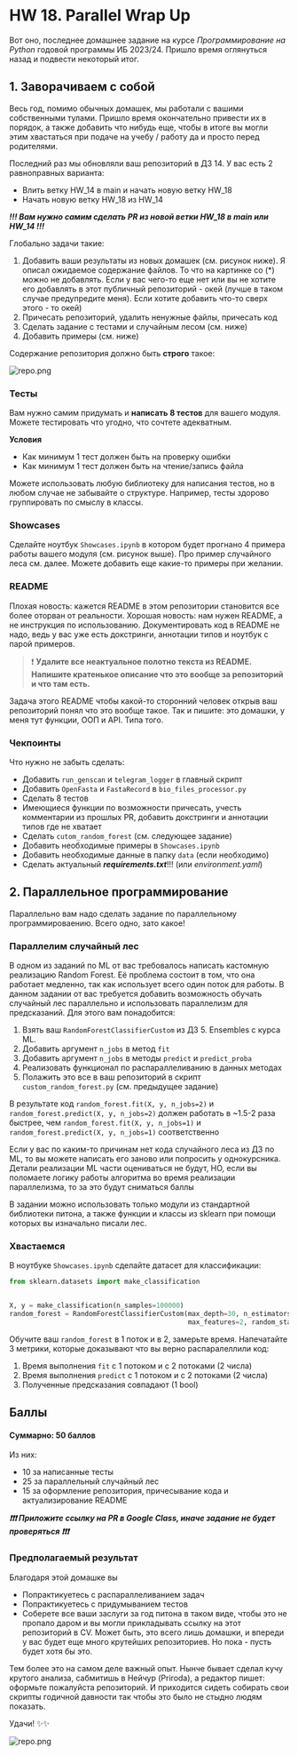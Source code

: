 # HW 18. Parallel Wrap Up

Вот оно, последнее домашнее задание на курсе *Программирование на Python* годовой программы ИБ 2023/24. Пришло время оглянуться назад и подвести некоторый итог. 

## 1. Заворачиваем с собой

Весь год, помимо обычных домашек, мы работали с вашими собственными тулами. Пришло время окончательно привести их в порядок, а также добавить что нибудь еще, чтобы в итоге вы могли этим хвастаться при подаче на учебу / работу да и просто перед родителями. 



Последний раз мы обновляли ваш репозиторий в ДЗ 14. У вас есть 2 равноправных варианта:
- Влить ветку HW_14 в main и начать новую ветку HW_18
- Начать новую ветку HW_18 из HW_14

***!!! Вам нужно самим сделать PR из новой ветки HW_18 в main или HW_14 !!!***

Глобально задачи такие:

1) Добавить ваши результаты из новых домашек (см. рисунок ниже). Я описал ожидаемое содержание файлов. То что на картинке со (*) можно не добавлять. Если у вас чего-то еще нет или вы не хотите его добавлять в этот публичный репозиторий - окей (лучше в таком случае предупредите меня). Если хотите добавить что-то сверх этого - то окей)
2) Причесать репозиторий, удалить ненужные файлы, причесать код
3) Сделать задание с тестами и случайным лесом (см. ниже)
4) Добавить примеры (см. ниже)

Содержание репозитория должно быть **строго** такое:




![repo.png](imgs/repo.svg)


### Тесты

Вам нужно самим придумать и **написать 8 тестов** для вашего модуля. Можете тестировать что угодно, что сочтете адекватным.  

**Условия**
 - Как минимум 1 тест должен быть на проверку ошибки
 - Как минимум 1 тест должен быть на чтение/запись файла

Можете использовать любую библиотеку для написания тестов, но в любом случае не забывайте о структуре. Например, тесты здорово группировать по смыслу в классы.

### Showcases

Сделайте ноутбук `Showcases.ipynb` в котором будет прогнано 4 примера работы вашего модуля (см. рисунок выше). Про пример случайного леса см. далее. Можете добавить еще какие-то примеры при желании. 

### README

Плохая новость: кажется README в этом репозитории становится все более оторван от реальности. Хорошая новость: нам нужен README, а не инструкция по использованию. Документировать код в README не надо, ведь у вас уже есть докстринги, аннотации типов и ноутбук с парой примеров. 

> ❗️ **Удалите все неактуальное полотно текста из README. Напишите кратенькое описание что это вообще за репозиторий и что там есть.** 

Задача этого README чтобы какой-то сторонний человек открыв ваш репозиторий понял что это вообще такое. Так и пишите: это домашки, у меня тут функции, ООП и API. Типа того.  



### Чекпоинты

 Что нужно не забыть сделать:
+ Добавить `run_genscan` и `telegram_logger` в главный скрипт
+ Добавить `OpenFasta` и `FastaRecord` в `bio_files_processor.py`
+ Сделать 8 тестов
+ Имеющиеся функции по возможности причесать, учесть комментарии из прошлых PR, добавить докстринги и аннотации типов где не хватает
+ Сделать `cutom_random_forest` (см. следующее задание)
+ Добавить необходимые примеры в `Showcases.ipynb`
+ Добавить необходимые данные в папку `data` (если необходимо)
+ Сделать актуальный ***requirements.txt***!!! (или *environment.yaml*)

## 2. Параллельное программирование

Параллельно вам надо сделать задание по параллельному программироваению. Всего одно, зато какое!

### Параллелим случайный лес

В одном из заданий по ML от вас требовалось написать кастомную реализацию Random Forest. Её проблема состоит в том, что она работает медленно, так как использует всего один поток для работы. В данном задании от вас требуется добавить возможность обучать случайный лес параллельно и использовать параллелизм для предсказаний. Для этого вам понадобится:

1. Взять ваш `RandomForestClassifierCustom` из ДЗ 5. Ensembles с курса ML.
2. Добавить аргумент `n_jobs` в метод `fit`
3. Добавить аргумент `n_jobs` в методы `predict` и `predict_proba`
4. Реализовать функционал по распараллеливанию в данных методах
5. Полажить это все в ваш репозиторий в скрипт `custom_random_forest.py` (см. предыдущее задание)


В результате код `random_forest.fit(X, y, n_jobs=2)` и `random_forest.predict(X, y, n_jobs=2)` должен работать в ~1.5-2 раза быстрее, чем `random_forest.fit(X, y, n_jobs=1)` и `random_forest.predict(X, y, n_jobs=1)` соответственно

Если у вас по каким-то причинам нет кода случайного леса из ДЗ по ML, то вы можете написать его заново или попросить у однокурсника. Детали реализации ML части оцениваться не будут, НО, если вы поломаете логику работы алгоритма во время реализации параллелизма, то за это будут сниматься баллы

В задании можно использовать только модули из стандартной библиотеки питона, а также функции и классы из sklearn при помощи которых вы изначально писали лес.

### Хвастаемся

В ноутбуке `Showcases.ipynb` сделайте датасет для классификации:

```python
from sklearn.datasets import make_classification


X, y = make_classification(n_samples=100000)
random_forest = RandomForestClassifierCustom(max_depth=30, n_estimators=10, 
                                             max_features=2, random_state=42)
```

Обучите ваш `random_forest` в 1 поток и в 2, замерьте время. Напечатайте 3 метрики, которые доказывают что вы верно распаралеллили код:
1. Время выполнения `fit` с 1 потоком и с 2 потоками (2 числа) 
2. Время выполнения `predict` с 1 потоком и с 2 потоками (2 числа)
3. Полученные предсказания совпадают (1 bool)

## **Баллы**

#### **Суммарно: 50 баллов**

Из них:
- 10 за написанные тесты
- 25 за параллельный случайный лес
- 15 за оформление репозитория, причесывание кода и актуализирование README

***❗️❗️❗️ Приложите ссылку на PR в Google Class, иначе задание не будет проверяться ❗️❗️❗️***

### **Предполагаемый результат**

Благодаря этой домашке вы
- Попрактикуетесь с распараллеливанием задач
- Попрактикуетесь с придумыванием тестов
- Соберете все ваши заслуги за год питона в таком виде, чтобы это не пропало даром и вы могли прикладывать ссылку на этот репозиторий в CV. Может быть, это всего лишь домашки, и впереди у вас будет еще много крутейших репозиториев. Но пока - пусть будет хотя бы это.

Тем более это на самом деле важный опыт. Нынче бывает сделал кучу крутого анализа, сабмитишь в Нейчур (Priroda), а редактор пишет: оформьте пожалуйста репозиторий. И приходится сидеть собирать свои скрипты годичной давности так чтобы это было не стыдно людям показать. 


Удачи! ✨✨

![repo.png](imgs/WhCh.png)
